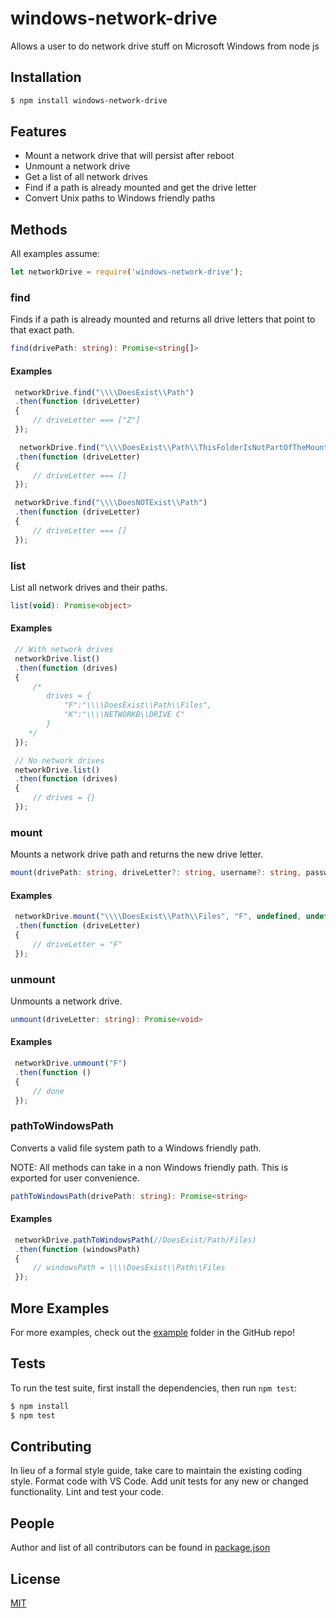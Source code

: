 # windows-network-drive

Allows a user to do network drive stuff on Microsoft Windows from node js

## Installation

```bash
$ npm install windows-network-drive
```
## Features

* Mount a network drive that will persist after reboot
* Unmount a network drive
* Get a list of all network drives
* Find if a path is already mounted and get the drive letter
* Convert Unix paths to Windows friendly paths

## Methods

All examples assume:

```javascript
let networkDrive = require('windows-network-drive');
```

### find
Finds if a path is already mounted and returns all drive letters that point to that exact path.
```typescript
find(drivePath: string): Promise<string[]>
```

#### Examples

```javascript
 networkDrive.find("\\\\DoesExist\\Path")
 .then(function (driveLetter)
 {
	 // driveLetter === ["Z"]
 });

  networkDrive.find("\\\\DoesExist\\Path\\ThisFolderIsNotPartOfTheMountPath")
 .then(function (driveLetter)
 {
	 // driveLetter === []
 });

 networkDrive.find("\\\\DoesNOTExist\\Path")
 .then(function (driveLetter)
 {
	 // driveLetter === []
 });
```

### list
List all network drives and their paths.
```typescript
list(void): Promise<object>
```

#### Examples

```javascript
 // With network drives
 networkDrive.list()
 .then(function (drives)
 {
	 /*
		drives = {
			"F":"\\\\DoesExist\\Path\\Files",
			"K":"\\\\NETWORKB\\DRIVE C"
		}
	*/
 });

 // No network drives
 networkDrive.list()
 .then(function (drives)
 {
	 // drives = {}
 });
```

### mount
Mounts a network drive path and returns the new drive letter.
```typescript
mount(drivePath: string, driveLetter?: string, username?: string, password?: string): Promise<string>
```

#### Examples

```javascript
 networkDrive.mount("\\\\DoesExist\\Path\\Files", "F", undefined, undefined)
 .then(function (driveLetter)
 {
	 // driveLetter = "F"
 });
```

### unmount
Unmounts a network drive.
```typescript
unmount(driveLetter: string): Promise<void>
```

#### Examples

```javascript
 networkDrive.unmount("F")
 .then(function ()
 {
	 // done
 });
```

### pathToWindowsPath
Converts a valid file system path to a Windows friendly path.

NOTE: All methods can take in a non Windows friendly path. This is exported for user convenience.
```typescript
pathToWindowsPath(drivePath: string): Promise<string>
```

#### Examples

```javascript
 networkDrive.pathToWindowsPath(//DoesExist/Path/Files)
 .then(function (windowsPath)
 {
	 // windowsPath = \\\\DoesExist\\Path\\Files
 });
```

## More Examples

For more examples, check out the [example](https://github.com/larrybahr/windows-network-drive/tree/master/example) folder in the GitHub repo!

## Tests

  To run the test suite, first install the dependencies, then run `npm test`:

```bash
$ npm install
$ npm test
```

## Contributing

In lieu of a formal style guide, take care to maintain the existing coding style. Format code with VS Code. Add unit tests for any new or changed functionality. Lint and test your code.

## People

Author and list of all contributors can be found in [package.json](package.json)

## License

  [MIT](LICENSE)
